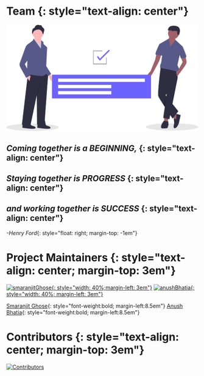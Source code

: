 # Team {: style="text-align: center"}

![team](images/team-page/team.svg)

## **_Coming together is a BEGINNING,_** {: style="text-align: center"}
## **_Staying together is PROGRESS_** {: style="text-align: center"}
## **_and working together is SUCCESS_** {: style="text-align: center"}
 _-Henry Ford_{: style="float: right; margin-top: -1em"}

# Project Maintainers {: style="text-align: center; margin-top: 3em"}

[![smaranjitGhose](https://avatars2.githubusercontent.com/u/46641503?v=4){: style="width: 40%;margin-left: 3em"}](https://github.com/smaranjitghose)
[![anushBhatia](https://avatars2.githubusercontent.com/u/40017559?v=4"){: style="width: 40%; margin-left: 3em"}](https://github.com/anushbhatia)

[Smaranjit Ghose](https://github.com/smaranjitghose){: style="font-weight:bold; margin-left:8.5em"}
[Anush Bhatia](https://github.com/anushbhatia){: style="font-weight:bold; margin-left:8.5em"}


# Contributors {: style="text-align: center; margin-top: 3em"}

[![Contributors](https://contributors-img.web.app/image?repo=smaranjitghose/awesome-portfolio-websites)](https://github.com/smaranjitghose/awesome-portfolio-websites/graphs/contributors)
